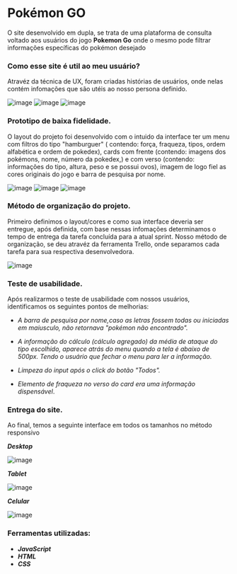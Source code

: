 # Pokémon GO

<p>O site desenvolvido em dupla, se trata de uma plataforma de consulta voltado aos usuários do jogo <b>Pokemon Go</b> onde o mesmo pode filtrar informações específicas do pokémon desejado<p>


### Como esse site é util ao meu usuário?

<p>Atravéz da técnica de UX, foram criadas histórias de usuários, onde nelas contém infomações que são utéis ao nosso persona definido.<p>

![image](src/img/persona1.png)
![image](src/img/persona2.png)
![image](src/img/persona3.png)

### Prototipo de baixa fidelidade.

<p>O layout do projeto foi desenvolvido com o intuido da interface ter um menu com filtros do tipo "hamburguer" ( contendo: força, fraqueza, tipos, ordem alfabética e ordem de pokedex), cards com frente (contendo: imagens dos pokémons, nome, número da pokedex,) e com verso (contendo: informações do tipo, altura, peso e se possui ovos), imagem de logo fiel as cores originais do jogo e barra de pesquisa por nome.<p>

![image](src/img/prototipo1.jpeg)
![image](src/img/prototipo2.jpeg)
![image](src/img/paleta-de-cores.png)


### Método de organização do projeto.

<p>Primeiro definimos o layout/cores e como sua interface deveria ser entregue, após definida, com base nessas infomações determinamos o tempo de entrega da tarefa concluída para a atual sprint. Nosso método de organização, se deu atravéz da ferramenta Trello, onde separamos cada tarefa para sua respectiva desenvolvedora.<p>

![image](src/img/trello.png)

### Teste de usabilidade.

<p>Após realizarmos o teste de usabilidade com nossos usuários, identificamos os seguintes pontos de melhorias:<p>

* _A barra de pesquisa por nome,caso as letras fossem  todas ou iniciadas em maiusculo, não retornava "pokémon não encontrado"._

* _A informação do cálculo (cálculo agregado) da média de ataque do tipo escolhido, aparece atrás do menu quando a tela é abaixo de 500px. Tendo o usuário que fechar o menu para ler a informação._

* _Limpeza do input após o click do botão "Todos"._

* _Elemento de fraqueza no verso do card era uma informação dispensável_.


### Entrega do site.

<p>Ao final, temos a seguinte interface em todos os tamanhos no método responsivo<p>

_<b>Desktop</b>_

![image](src/img/interface-desktop.png)

_<b>Tablet</b>_

![image](src/img/interface-ipad.png)

_<b>Celular</b>_

![image](src/img/interface-celular.png)


### Ferramentas utilizadas:

 * _<b>JavaScript</b>_
 * _<b>HTML</b>_
* _<b>CSS</b>_




